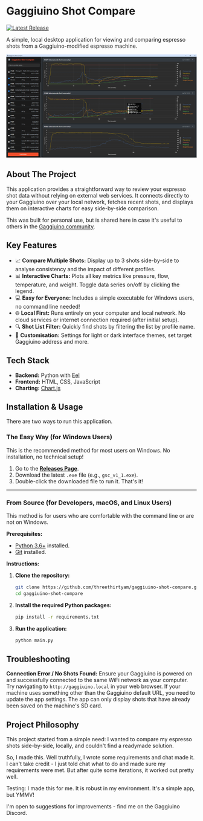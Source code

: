 # Gaggiuino Shot Compare


[![Latest Release](https://img.shields.io/github/v/release/threethirtyam/gaggiuino-shot-compare?label=latest%20release)](https://github.com/threethirtyam/gaggiuino-shot-compare/releases)

A simple, local desktop application for viewing and comparing espresso shots from a Gaggiuino-modified espresso machine.

![App Screenshot](screenshot.png)

## About The Project

This application provides a straightforward way to review your espresso shot data without relying on external web services. It connects directly to your Gaggiuino over your local network, fetches recent shots, and displays them on interactive charts for easy side-by-side comparison.

This was built for personal use, but is shared here in case it's useful to others in the [Gaggiuino community](https://gaggiuino.github.io/).


## Key Features

- 📈 **Compare Multiple Shots:** Display up to 3 shots side-by-side to analyse consistency and the impact of different profiles.
- 📊 **Interactive Charts:** Plots all key metrics like pressure, flow, temperature, and weight. Toggle data series on/off by clicking the legend.
- 💻 **Easy for Everyone:** Includes a simple executable for Windows users, no command line needed!
- 🌐 **Local First:** Runs entirely on your computer and local network. No cloud services or internet connection required (after initial setup).
- 🔍 **Shot List Filter:** Quickly find shots by filtering the list by profile name.
- 🎨 **Customisation:** Settings for light or dark interface themes, set target Gaggiuino address and more.

## Tech Stack

-	**Backend:** Python with [Eel](https://github.com/python-eel/Eel)
-	**Frontend:** HTML, CSS, JavaScript
-	**Charting:** [Chart.js](https://www.chartjs.org/)

## Installation & Usage

There are two ways to run this application.

### The Easy Way (for Windows Users)

This is the recommended method for most users on Windows. No installation, no technical setup!

1.  Go to the [**Releases Page**](https://github.com/threethirtyam/gaggiuino-shot-compare/releases).
2.  Download the latest `.exe` file (e.g., `gsc_v1_1.exe`).
3.  Double-click the downloaded file to run it. That's it!

---

### From Source (for Developers, macOS, and Linux Users)

This method is for users who are comfortable with the command line or are not on Windows.

**Prerequisites:**
-	[Python 3.6+](https://www.python.org/downloads/) installed.
-	[Git](https://git-scm.com/downloads) installed.

**Instructions:**
1.  **Clone the repository:**
    ```bash
    git clone https://github.com/threethirtyam/gaggiuino-shot-compare.git
    cd gaggiuino-shot-compare
    ```

2.  **Install the required Python packages:**
    ```bash
    pip install -r requirements.txt
    ```

3.  **Run the application:**
    ```bash
    python main.py
    ```

## Troubleshooting

   **Connection Error / No Shots Found:**
		Ensure your Gaggiuino is powered on and successfully connected to the same WiFi network as your computer.
		Try navigating to `http://gaggiuino.local` in your web browser. If your machine uses something other than the Gaggiuino default URL, you need to update the app settings.
		The app can only display shots that have already been saved on the machine's SD card.

## Project Philosophy

This project started from a simple need: I wanted to compare my espresso shots side-by-side, locally, and couldn't find a readymade solution.

So, I made this. Well truthfully, I wrote some requirements and chat made it. I can't take credit - I just told chat what to do and made sure my requirements were met. But after quite some iterations, it worked out pretty well.

Testing: I made this for me. It is robust in my environment. It's a simple app, but YMMV!

I'm open to suggestions for improvements - find me on the Gaggiuino Discord.
